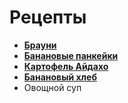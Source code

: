 # Рецепты

- [**Брауни**](brownie.md) 
- [**Банановые панкейки**](banana_pancakes.md)
- [**Картофель Айдахо**](potatoes_idaho.md)
- [**Банановый хлеб**](banana_bread.md)
- Овощной суп